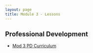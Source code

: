 ```yaml
---
layout: page
title: Module 3 - Lessons
---
```


## Professional Development

* [Mod 3 PD Curriculum](../pd/)